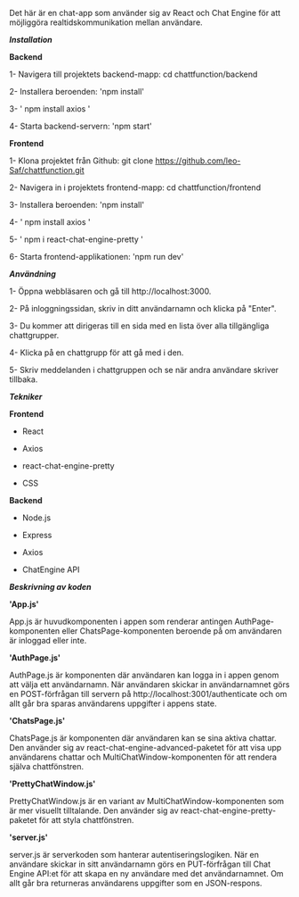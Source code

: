 Det här är en chat-app som använder sig av React och Chat Engine för att möjliggöra realtidskommunikation mellan användare.

***Installation***

**Backend**

1- Navigera till projektets backend-mapp: cd chattfunction/backend

2- Installera beroenden: 'npm install'

3-  ' npm install axios '

4- Starta backend-servern: 'npm start'

**Frontend**

1- Klona projektet från Github: git clone https://github.com/leo-Saf/chattfunction.git

2- Navigera in i projektets frontend-mapp: cd chattfunction/frontend

3- Installera beroenden: 'npm install'

4- ' npm install axios '

5- ' npm i react-chat-engine-pretty '

6- Starta frontend-applikationen: 'npm run dev'

***Användning***

1- Öppna webbläsaren och gå till http://localhost:3000.

2- På inloggningssidan, skriv in ditt användarnamn och klicka på "Enter".

3- Du kommer att dirigeras till en sida med en lista över alla tillgängliga chattgrupper.

4- Klicka på en chattgrupp för att gå med i den.

5- Skriv meddelanden i chattgruppen och se när andra användare skriver tillbaka.

***Tekniker***

**Frontend**

* React

* Axios

* react-chat-engine-pretty

* CSS

**Backend**

* Node.js

* Express

* Axios

* ChatEngine API

***Beskrivning av koden***

**'App.js'**

App.js är huvudkomponenten i appen som renderar antingen AuthPage-komponenten eller ChatsPage-komponenten
beroende på om användaren är inloggad eller inte.

**'AuthPage.js'**

AuthPage.js är komponenten där användaren kan logga in i appen genom att välja ett användarnamn.
När användaren skickar in användarnamnet görs en POST-förfrågan till servern på http://localhost:3001/authenticate 
och om allt går bra sparas användarens uppgifter i appens state.

**'ChatsPage.js'**

ChatsPage.js är komponenten där användaren kan se sina aktiva chattar.
Den använder sig av react-chat-engine-advanced-paketet för att visa upp användarens chattar och MultiChatWindow-komponenten
för att rendera själva chattfönstren.

**'PrettyChatWindow.js'**

PrettyChatWindow.js är en variant av MultiChatWindow-komponenten som är mer visuellt tilltalande.
Den använder sig av react-chat-engine-pretty-paketet för att styla chattfönstren.

**'server.js'**

server.js är serverkoden som hanterar autentiseringslogiken.
När en användare skickar in sitt användarnamn görs en PUT-förfrågan till Chat Engine API:et för att skapa en ny användare med det användarnamnet.
Om allt går bra returneras användarens uppgifter som en JSON-respons.
